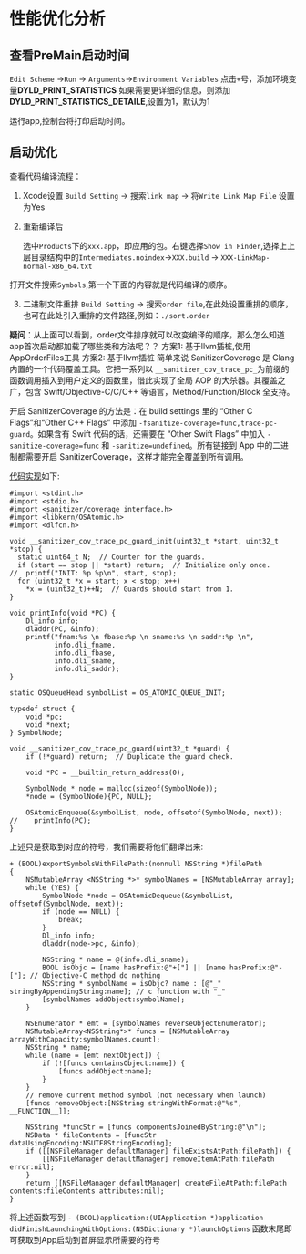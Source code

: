 # 性能优化分析

## 查看PreMain启动时间

`Edit Scheme` ->`Run` -> `Arguments`->`Environment Variables`
点击`+`号，添加环境变量**DYLD_PRINT_STATISTICS**
如果需要更详细的信息，则添加**DYLD_PRINT_STATISTICS_DETAILE**,设置为1，默认为1

运行app,控制台将打印启动时间。

## 启动优化

查看代码编译流程：

1. Xcode设置
`Build Setting` -> 搜索`link map` -> 将`Write Link Map File` 设置为Yes

2. 重新编译后

	选中`Products`下的`xxx.app`，即应用的包。右键选择`Show in Finder`,选择上上层目录结构中的`Intermediates.noindex`->`XXX.build` -> `XXX-LinkMap-normal-x86_64.txt`
	
打开文件搜索`Symbols`,第一个下面的内容就是代码编译的顺序。

3. 二进制文件重排 
`Build Setting` -> 搜索`order file`,在此处设置重排的顺序，也可在此处引入重排的文件路径,例如：`./sort.order`

**疑问**：从上面可以看到，order文件排序就可以改变编译的顺序，那么怎么知道app首次启动都加载了哪些类和方法呢？？
方案1: 基于llvm插桩,使用AppOrderFiles工具
方案2: 基于llvm插桩
	简单来说 SanitizerCoverage 是 Clang 内置的一个代码覆盖工具。它把一系列以 `__sanitizer_cov_trace_pc_`为前缀的函数调用插入到用户定义的函数里，借此实现了全局 AOP 的大杀器。其覆盖之广，包含 Swift/Objective-C/C/C++ 等语言，Method/Function/Block 全支持。

开启 SanitizerCoverage 的方法是：在 build settings 里的 “Other C Flags”和“Other C++ Flags” 中添加 `-fsanitize-coverage=func,trace-pc-guard`。如果含有 Swift 代码的话，还需要在 “Other Swift Flags” 中加入 `-sanitize-coverage=func` 和 `-sanitize=undefined`。所有链接到 App 中的二进制都需要开启 SanitizerCoverage，这样才能完全覆盖到所有调用。

[代码实现](https://cloud.tencent.com/developer/article/1774441)如下:

```
#import <stdint.h>
#import <stdio.h>
#import <sanitizer/coverage_interface.h>
#import <libkern/OSAtomic.h>
#import <dlfcn.h>

void __sanitizer_cov_trace_pc_guard_init(uint32_t *start, uint32_t *stop) {
  static uint64_t N;  // Counter for the guards.
  if (start == stop || *start) return;  // Initialize only once.
//  printf("INIT: %p %p\n", start, stop);
  for (uint32_t *x = start; x < stop; x++)
    *x = (uint32_t)++N;  // Guards should start from 1.
}

void printInfo(void *PC) {
    Dl_info info;
    dladdr(PC, &info);
    printf("fnam:%s \n fbase:%p \n sname:%s \n saddr:%p \n",
           info.dli_fname,
           info.dli_fbase,
           info.dli_sname,
           info.dli_saddr);
}

static OSQueueHead symbolList = OS_ATOMIC_QUEUE_INIT;

typedef struct {
    void *pc;
    void *next;
} SymbolNode;

void __sanitizer_cov_trace_pc_guard(uint32_t *guard) {
    if (!*guard) return;  // Duplicate the guard check.
    
    void *PC = __builtin_return_address(0);
    
    SymbolNode * node = malloc(sizeof(SymbolNode));
    *node = (SymbolNode){PC, NULL};
    
    OSAtomicEnqueue(&symbolList, node, offsetof(SymbolNode, next));
//    printInfo(PC);
}

```

上述只是获取到对应的符号，我们需要将他们翻译出来:

```
+ (BOOL)exportSymbolsWithFilePath:(nonnull NSString *)filePath
{
    NSMutableArray <NSString *>* symbolNames = [NSMutableArray array];
    while (YES) {
        SymbolNode *node = OSAtomicDequeue(&symbolList, offsetof(SymbolNode, next));
        if (node == NULL) {
            break;
        }
        Dl_info info;
        dladdr(node->pc, &info);
        
        NSString * name = @(info.dli_sname);
        BOOL isObjc = [name hasPrefix:@"+["] || [name hasPrefix:@"-["]; // Objective-C method do nothing
        NSString * symbolName = isObjc? name : [@"_" stringByAppendingString:name]; // c function with "_"
        [symbolNames addObject:symbolName];
    }
    
    NSEnumerator * emt = [symbolNames reverseObjectEnumerator];
    NSMutableArray<NSString*>* funcs = [NSMutableArray arrayWithCapacity:symbolNames.count];
    NSString * name;
    while (name = [emt nextObject]) {
        if (![funcs containsObject:name]) {
            [funcs addObject:name];
        }
    }
    // remove current method symbol (not necessary when launch)
    [funcs removeObject:[NSString stringWithFormat:@"%s", __FUNCTION__]];
    
    NSString *funcStr = [funcs componentsJoinedByString:@"\n"];
    NSData * fileContents = [funcStr dataUsingEncoding:NSUTF8StringEncoding];
    if ([[NSFileManager defaultManager] fileExistsAtPath:filePath]) {
        [[NSFileManager defaultManager] removeItemAtPath:filePath error:nil];
    }
    return [[NSFileManager defaultManager] createFileAtPath:filePath contents:fileContents attributes:nil];
}

```
将上述函数写到
`- (BOOL)application:(UIApplication *)application didFinishLaunchingWithOptions:(NSDictionary *)launchOptions` 函数末尾即可获取到App启动到首屏显示所需要的符号


